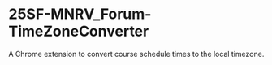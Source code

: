# 25SF-MNRV_Forum-TimeZoneConverter
A Chrome extension to convert course schedule times to the local timezone.
